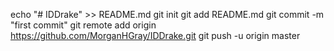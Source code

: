 echo "# IDDrake" >> README.md
git init
git add README.md
git commit -m "first commit"
git remote add origin https://github.com/MorganHGray/IDDrake.git
git push -u origin master
